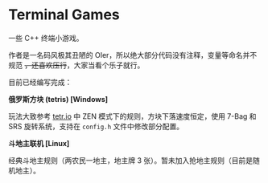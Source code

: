 # Terminal Games

一些 C++ 终端小游戏。

作者是一名码风极其丑陋的 OIer，所以绝大部分代码没有注释，变量等命名并不规范 ~~，还喜欢压行~~，大家当看个乐子就行。

目前已经编写完成：

**俄罗斯方块 (tetris) [Windows]**

玩法大致参考 [tetr.io](https://tetr.io/) 中 ZEN 模式下的规则，方块下落速度恒定，使用 7-Bag 和 SRS 旋转系统，支持在 `config.h` 文件中修改部分配置。

**斗地主联机 [Linux]**

经典斗地主规则（两农民一地主，地主牌 3 张）。暂未加入抢地主规则（目前是随机地主）。
